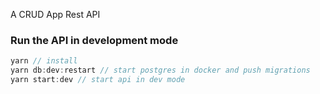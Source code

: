 A CRUD App Rest API

### Run the API in development mode
```javascript
yarn // install
yarn db:dev:restart // start postgres in docker and push migrations
yarn start:dev // start api in dev mode
```
